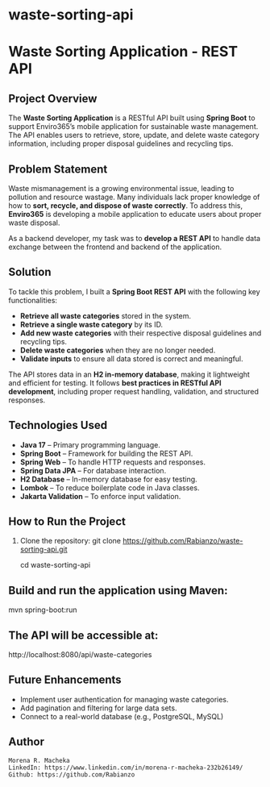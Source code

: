 # waste-sorting-api
# Waste Sorting Application - REST API

## **Project Overview**
The **Waste Sorting Application** is a RESTful API built using **Spring Boot** to support Enviro365’s mobile application for sustainable waste management. The API enables users to retrieve, store, update, and delete waste category information, including proper disposal guidelines and recycling tips.

## **Problem Statement**
Waste mismanagement is a growing environmental issue, leading to pollution and resource wastage. Many individuals lack proper knowledge of how to **sort, recycle, and dispose of waste correctly**. To address this, **Enviro365** is developing a mobile application to educate users about proper waste disposal.  

As a backend developer, my task was to **develop a REST API** to handle data exchange between the frontend and backend of the application.

## **Solution**
To tackle this problem, I built a **Spring Boot REST API** with the following key functionalities:
- **Retrieve all waste categories** stored in the system.
- **Retrieve a single waste category** by its ID.
- **Add new waste categories** with their respective disposal guidelines and recycling tips.
- **Delete waste categories** when they are no longer needed.
- **Validate inputs** to ensure all data stored is correct and meaningful.

The API stores data in an **H2 in-memory database**, making it lightweight and efficient for testing. It follows **best practices in RESTful API development**, including proper request handling, validation, and structured responses.

## **Technologies Used**
- **Java 17** – Primary programming language.
- **Spring Boot** – Framework for building the REST API.
- **Spring Web** – To handle HTTP requests and responses.
- **Spring Data JPA** – For database interaction.
- **H2 Database** – In-memory database for easy testing.
- **Lombok** – To reduce boilerplate code in Java classes.
- **Jakarta Validation** – To enforce input validation.

## **How to Run the Project**
1. Clone the repository:
   git clone https://github.com/Rabianzo/waste-sorting-api.git
   
   cd waste-sorting-api

## **Build and run the application using Maven:**
   mvn spring-boot:run

## **The API will be accessible at:**
   http://localhost:8080/api/waste-categories

## **Future Enhancements**
  - Implement user authentication for managing waste categories.
  - Add pagination and filtering for large data sets.
  - Connect to a real-world database (e.g., PostgreSQL, MySQL)

## **Author**
    Morena R. Macheka
    LinkedIn: https://www.linkedin.com/in/morena-r-macheka-232b26149/
    Github: https://github.com/Rabianzo
